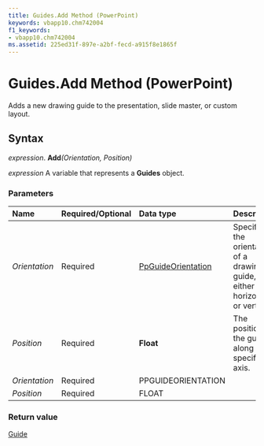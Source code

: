 ```yaml
---
title: Guides.Add Method (PowerPoint)
keywords: vbapp10.chm742004
f1_keywords:
- vbapp10.chm742004
ms.assetid: 225ed31f-897e-a2bf-fecd-a915f8e1865f
---
```



# Guides.Add Method (PowerPoint)

Adds a new drawing guide to the presentation, slide master, or custom layout.


## Syntax

 _expression_. **Add**_(Orientation,_ _Position)_

 _expression_ A variable that represents a **Guides** object.


### Parameters



|**Name**|**Required/Optional**|**Data type**|**Description**|
|:-----|:-----|:-----|:-----|
| _Orientation_|Required|[PpGuideOrientation](ppguideorientation-enumeration-powerpoint.md)|Specifies the orientation of a drawing guide, either horizontal or vertical.|
| _Position_|Required|**Float**|The position of the guide along the specified axis.|
| _Orientation_|Required|PPGUIDEORIENTATION||
| _Position_|Required|FLOAT||

### Return value

[Guide](guide-object-powerpoint.md)


